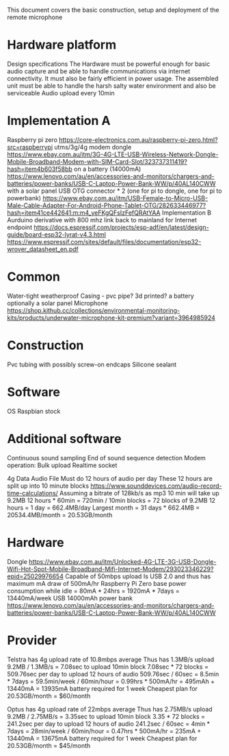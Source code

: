 This document covers the basic construction, setup and deployment of the remote microphone


# Hardware platform

Design specifications
The Hardware must be powerful enough for basic audio capture and be able to handle communications via internet connectivity.
It must also be fairly efficient in power usage.
The assembled unit must be able to handle the harsh salty water environment and also be serviceable
Audio upload every 10min

# Implementation A
Raspberry pi zero 
https://core-electronics.com.au/raspberry-pi-zero.html?src=raspberrypi
utms/3g/4g modem dongle
https://www.ebay.com.au/itm/3G-4G-LTE-USB-Wireless-Network-Dongle-Mobile-Broadband-Modem-with-SIM-Card-Slot/323737311419?hash=item4b603f58bb 
on a battery (14000mA)
https://www.lenovo.com/au/en/accessories-and-monitors/chargers-and-batteries/power-banks/USB-C-Laptop-Power-Bank-WW/p/40AL140CWW
with a solar panel
USB OTG connector * 2 (one for pi to dongle, one for pi to powerbank)
https://www.ebay.com.au/itm/USB-Female-to-Micro-USB-Male-Cable-Adapter-For-Android-Phone-Tablet-OTG/282633446977?hash=item41ce442641:m:m4_yeFKgQFsIzFefQRAtYAA
Implementation B
Aurduino derivative with 800 mhz link back to mainland for Internet endpoint
https://docs.espressif.com/projects/esp-adf/en/latest/design-guide/board-esp32-lyrat-v4.3.html 
https://www.espressif.com/sites/default/files/documentation/esp32-wrover_datasheet_en.pdf


# Common
Water-tight weatherproof Casing - pvc pipe? 3d printed?
a battery
optionally a solar panel
Microphone https://shop.kithub.cc/collections/environmental-monitoring-kits/products/underwater-microphone-kit-premium?variant=3964985924

# Construction
Pvc tubing with possibly screw-on endcaps
Silicone sealant

# Software
OS
Raspbian stock

# Additional software
Continuous sound sampling
End of sound sequence detection
Modem operation:
Bulk upload
Realtime socket

4g Data
Audio File
Must do 12 hours of audio per day
These 12 hours are split up into 10 minute blocks
https://www.sounddevices.com/audio-record-time-calculations/
Assuming a bitrate of 128kb/s as mp3
10 min will take up 9.2MB
12 hours * 60min = 720min / 10min blocks = 72 blocks of 9.2MB
12 hours = 1 day = 662.4MB/day
Largest month = 31 days * 662.4MB = 20534.4MB/month = 20.53GB/month

# Hardware
Dongle
https://www.ebay.com.au/itm/Unlocked-4G-LTE-3G-USB-Dongle-Wifi-Hot-Spot-Mobile-Broadband-Mifi-Internet-Modem/293023346229?epid=25029976654
Capable of 50mbps upload
Is USB 2.0 and thus has maximum mA draw of 500mA/hr
Raspberry Pi Zero base power consumption while idle = 80mA * 24hrs = 1920mA * 7days = 13440mA/week
USB 14000mAh power bank
https://www.lenovo.com/au/en/accessories-and-monitors/chargers-and-batteries/power-banks/USB-C-Laptop-Power-Bank-WW/p/40AL140CWW

# Provider
Telstra has 4g upload rate of 10.8mbps average
Thus has 1.3MB/s upload
9.2MB / 1.3MB/s = 7.08sec to upload 10min block
7.08sec * 72 blocks = 509.76sec per day to upload 12 hours of audio
509.76sec / 60sec = 8.5min * 7days = 59.5min/week / 60min/hour = 0.99hrs * 500mA/hr = 495mAh + 13440mA = 13935mA battery required for 1 week
Cheapest plan for 20.53GB/month = $60/month

Optus has 4g upload rate of 22mbps average
Thus has 2.75MB/s upload
9.2MB / 2.75MB/s = 3.35sec to upload 10min block
3.35 * 72 blocks = 241.2sec per day to upload 12 hours of audio
241.2sec / 60sec = 4min * 7days = 28min/week / 60min/hour = 0.47hrs * 500mA/hr = 235mA + 13440mA = 13675mA battery required for 1 week
Cheapest plan for 20.53GB/month = $45/month


